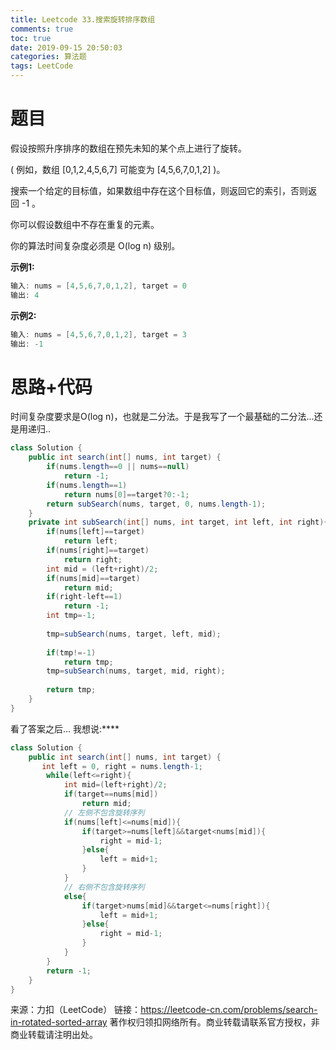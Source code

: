 ```yaml
---
title: Leetcode 33.搜索旋转排序数组
comments: true
toc: true
date: 2019-09-15 20:50:03
categories: 算法题
tags: LeetCode
---
```


# 题目

假设按照升序排序的数组在预先未知的某个点上进行了旋转。

( 例如，数组 [0,1,2,4,5,6,7] 可能变为 [4,5,6,7,0,1,2] )。

搜索一个给定的目标值，如果数组中存在这个目标值，则返回它的索引，否则返回 -1 。

你可以假设数组中不存在重复的元素。

你的算法时间复杂度必须是 O(log n) 级别。

**示例1:**
```java
输入: nums = [4,5,6,7,0,1,2], target = 0
输出: 4
```

**示例2:**
```java
输入: nums = [4,5,6,7,0,1,2], target = 3
输出: -1
```

# 思路+代码

时间复杂度要求是O(log n)，也就是二分法。于是我写了一个最基础的二分法...还是用递归..

```java
class Solution {
    public int search(int[] nums, int target) {
        if(nums.length==0 || nums==null)
            return -1;
        if(nums.length==1)
            return nums[0]==target?0:-1;
        return subSearch(nums, target, 0, nums.length-1);
    }
    private int subSearch(int[] nums, int target, int left, int right){
        if(nums[left]==target)
            return left;
        if(nums[right]==target)
            return right;
        int mid = (left+right)/2;
        if(nums[mid]==target)
            return mid;
        if(right-left==1)
            return -1;
        int tmp=-1;
        
        tmp=subSearch(nums, target, left, mid);
            
        if(tmp!=-1)
            return tmp;
        tmp=subSearch(nums, target, mid, right);
        
        return tmp;
    }
}
```

看了答案之后... 我想说:****

```java
class Solution {
    public int search(int[] nums, int target) {
       int left = 0, right = nums.length-1;
        while(left<=right){
            int mid=(left+right)/2;
            if(target==nums[mid])
                return mid;
            // 左侧不包含旋转序列
            if(nums[left]<=nums[mid]){
                if(target>=nums[left]&&target<nums[mid]){
                    right = mid-1;
                }else{
                    left = mid+1;
                }                
            }
            // 右侧不包含旋转序列
            else{
                if(target>nums[mid]&&target<=nums[right]){
                    left = mid+1;
                }else{
                    right = mid-1;
                }
            }        
        }
        return -1;
    }
}
```
来源：力扣（LeetCode）
链接：https://leetcode-cn.com/problems/search-in-rotated-sorted-array
著作权归领扣网络所有。商业转载请联系官方授权，非商业转载请注明出处。